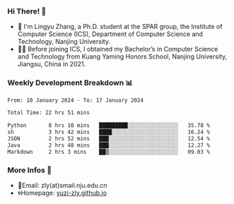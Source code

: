 ### Hi There! 👋 
- 🐳 I'm Lingyu Zhang, a Ph.D. student at the SPAR group, the Institute of Computer Science (ICS), Department of Computer Science and Technology, Nanjing University.
- 🧑‍🎓 Before joining ICS, I obtained my Bachelor’s in Computer Science and Technology from Kuang Yaming Honors School, Nanjing University, Jiangsu, China in 2021.

### Weekly Development Breakdown :bar_chart:

<!--START_SECTION:waka-->

```txt
From: 10 January 2024 - To: 17 January 2024

Total Time: 22 hrs 51 mins

Python       8 hrs 10 mins   █████████░░░░░░░░░░░░░░░░   35.78 %
sh           3 hrs 42 mins   ████░░░░░░░░░░░░░░░░░░░░░   16.24 %
JSON         2 hrs 52 mins   ███░░░░░░░░░░░░░░░░░░░░░░   12.54 %
Java         2 hrs 48 mins   ███░░░░░░░░░░░░░░░░░░░░░░   12.27 %
Markdown     2 hrs 3 mins    ██▒░░░░░░░░░░░░░░░░░░░░░░   09.03 %
```

<!--END_SECTION:waka-->

<!--
### Github Contributions :octocat:

![](https://raw.githubusercontent.com/yuzi-zly/yuzi-zly/output/github-contribution-grid-snake.svg)              
-->

### More Infos 📖

- 📧Email: zly(at)smail.nju.edu.cn
- 🌀Homepage: [yuzi-zly.github.io](https://yuzi-zly.github.io/)
